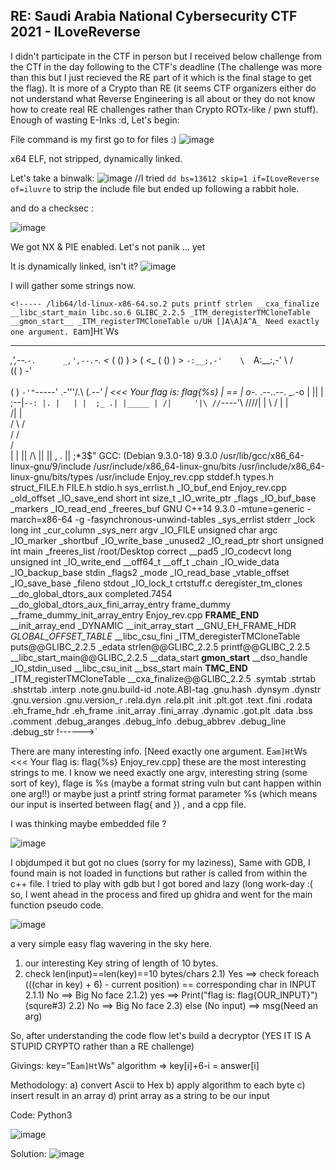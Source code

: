 RE:  Saudi Arabia National Cybersecurity CTF 2021 - ILoveReverse
  ---
  I didn't participate in the CTF in person but I received below challenge from the CTf in the day following to the CTF's deadline (The challenge was more than this but I just recieved the RE part of it which is the final stage to get the flag). It is more of a Crypto than RE (it seems CTF organizers either do not understand what Reverse Engineering is all about or they do not know how to create real RE challenges rather than Crypto ROTx-like / pwn stuff). Enough of wasting E-Inks :d, Let's begin:
  
  File command is my first go to for files :)
  ![image](https://user-images.githubusercontent.com/75640323/134824159-ffdc467f-275b-40a9-b8fb-7ed550c033bc.png)
  
  x64 ELF, not stripped, dynamically linked. 
  
  Let's take a binwalk:
![image](https://user-images.githubusercontent.com/75640323/134824665-1551b571-addc-43b6-aaaf-afc3b21e624a.png)
 //I tried `dd bs=13612 skip=1 if=ILoveReverse of=iluvre` to strip the include file but ended up following a rabbit hole.
  
  and do a checksec :
  
  ![image](https://user-images.githubusercontent.com/75640323/134824228-cd25351f-e548-4b7b-bead-0c7069cbe932.png)

  We got NX & PIE enabled. Let's not panik ... yet
  
  It is dynamically linked, isn't it?
  ![image](https://user-images.githubusercontent.com/75640323/134824904-2085bff4-6cc3-4b97-ba7b-c2d17d458616.png)

  I will gather some strings now.
  
`<!-----
/lib64/ld-linux-x86-64.so.2
puts
printf
strlen
__cxa_finalize
__libc_start_main
libc.so.6
GLIBC_2.2.5
_ITM_deregisterTMCloneTable
__gmon_start__
_ITM_registerTMCloneTable
u/UH
[]A\A]A^A_
Need exactly one argument.
E`am]Ht`Ws
____            ____
_,',--.`-.      _,',--.`-.
<_ ( () )  >  ( <_ ( () )  >
`-:__;,-'    \  `A:__:,-'
\ / \
((  )
\-'
\
\
(           )
`-'"`-----'
.-'''/.\ 
(_.--'  |      <<< Your flag is: flag{%s}
|  ==  |
o-._ .--..--. _.-o
|   ||   |
;--|`--:
|. |   |
|  ;_ .|
|_____ |
/|     '|\
//`----'\\
////|  |  \\
/   |  |    \
/|  |\
/ \  / \
/   \/   \
/          \
|          |
||    /\    ||
||   ,  .   || 
;*3$"
GCC: (Debian 9.3.0-18) 9.3.0
/usr/lib/gcc/x86_64-linux-gnu/9/include
/usr/include/x86_64-linux-gnu/bits
/usr/include/x86_64-linux-gnu/bits/types
/usr/include
Enjoy_rev.cpp
stddef.h
types.h
struct_FILE.h
FILE.h
stdio.h
sys_errlist.h
_IO_buf_end
Enjoy_rev.cpp
_old_offset
_IO_save_end
short int
size_t
_IO_write_ptr
_flags
_IO_buf_base
_markers
_IO_read_end
_freeres_buf
GNU C++14 9.3.0 -mtune=generic -march=x86-64 -g -fasynchronous-unwind-tables
_sys_errlist
stderr
_lock
long int
_cur_column
_sys_nerr
argv
_IO_FILE
unsigned char
argc
_IO_marker
_shortbuf
_IO_write_base
_unused2
_IO_read_ptr
short unsigned int
main
_freeres_list
/root/Desktop
correct
__pad5
_IO_codecvt
long unsigned int
_IO_write_end
__off64_t
__off_t
_chain
_IO_wide_data
_IO_backup_base
stdin
_flags2
_mode
_IO_read_base
_vtable_offset
_IO_save_base
_fileno
stdout
_IO_lock_t
crtstuff.c
deregister_tm_clones
__do_global_dtors_aux
completed.7454
__do_global_dtors_aux_fini_array_entry
frame_dummy
__frame_dummy_init_array_entry
Enjoy_rev.cpp
__FRAME_END__
__init_array_end
_DYNAMIC
__init_array_start
__GNU_EH_FRAME_HDR
_GLOBAL_OFFSET_TABLE_
__libc_csu_fini
_ITM_deregisterTMCloneTable
puts@@GLIBC_2.2.5
_edata
strlen@@GLIBC_2.2.5
printf@@GLIBC_2.2.5
__libc_start_main@@GLIBC_2.2.5
__data_start
__gmon_start__
__dso_handle
_IO_stdin_used
__libc_csu_init
__bss_start
main
__TMC_END__
_ITM_registerTMCloneTable
__cxa_finalize@@GLIBC_2.2.5
.symtab
.strtab
.shstrtab
.interp
.note.gnu.build-id
.note.ABI-tag
.gnu.hash
.dynsym
.dynstr
.gnu.version
.gnu.version_r
.rela.dyn
.rela.plt
.init
.plt.got
.text
.fini
.rodata
.eh_frame_hdr
.eh_frame
.init_array
.fini_array
.dynamic
.got.plt
.data
.bss
.comment
.debug_aranges
.debug_info
.debug_abbrev
.debug_line
.debug_str
!------>`

There are many interesting info. 
 [Need exactly one argument.
 E`am]Ht`Ws
<<< Your flag is: flag{%s}
Enjoy_rev.cpp] 
these are the most interesting strings to me.
I know we need exactly one argv, interesting string (some sort of key), flage is %s (maybe a format string vuln but cant happen within one arg!!) or maybe just a printf string format parameter %s (which means our input is inserted between flag{ and }) , and a cpp file.

I was thinking maybe embedded file ? 

![image](https://user-images.githubusercontent.com/75640323/134825164-ab6ab64b-34bf-43d6-b854-6a878d46c298.png)


I objdumped it but got no clues (sorry for my laziness), Same with GDB, I found main is not loaded in functions but rather is called from within the c++ file. I tried to play with gdb but I got bored and lazy (long work-day :( so, I went ahead in the process and fired up ghidra and went for the main function pseudo code.

![image](https://user-images.githubusercontent.com/75640323/134825736-8cfea1d4-18aa-41e8-979f-26a7eabf6815.png)

a very simple easy flag wavering in the sky here.
1) our interesting Key string of length of 10 bytes.
2) check len(input)==len(key)==10 bytes/chars
  2.1) Yes ==> check foreach (((char in key) + 6) - current position) == corresponding char in INPUT
    2.1.1) No ==> Big No face
    2.1.2) yes ==> Print("flag is: flag{OUR_INPUT}")  (squre#3)
  2.2) No ==> Big No face
  2.3) else (No input) ==> msg(Need an arg)
  
  
  So, after understanding the code flow let's build a decryptor (YES IT IS A STUPID CRYPTO rather than a RE challenge)
  
  Givings:
    key="E`am]Ht`Ws"
    algorithm => key[i]+6-i = answer[i]
    
  Methodology:
  a) convert Ascii to Hex
  b) apply algorithm to each byte
  c) insert result in an array 
  d) print array as a string to be our input
  
  Code: Python3
  
  ![image](https://user-images.githubusercontent.com/75640323/134826215-f0a436ae-fa24-4923-b9f1-1c84768b7bb1.png)

  Solution:
  ![image](https://user-images.githubusercontent.com/75640323/134826271-242fd60c-bef1-4119-a9e2-104195313a8f.png)





